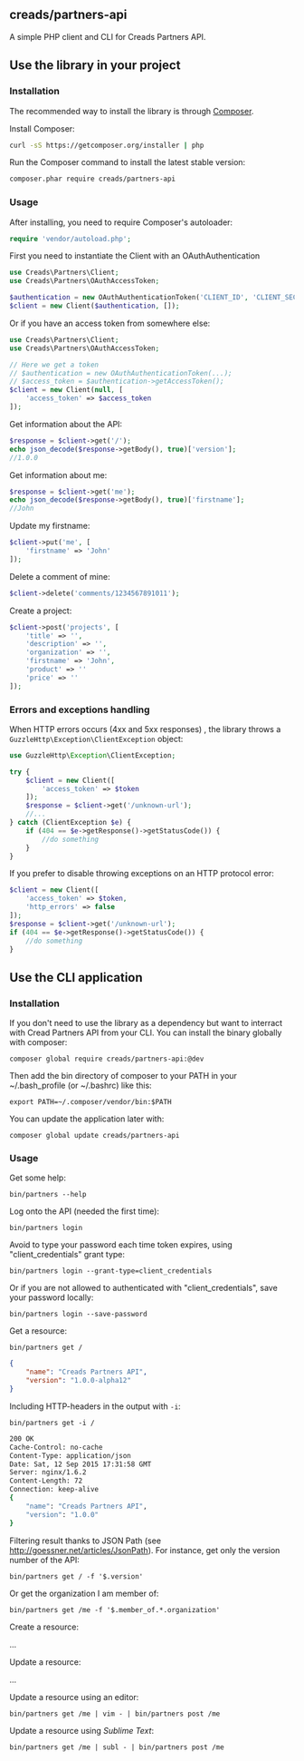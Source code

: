 creads/partners-api
-------------------

A simple PHP client and CLI for Creads Partners API.

## Use the library in your project

### Installation

The recommended way to install the library is through
[Composer](http://getcomposer.org).

Install Composer:

```bash
curl -sS https://getcomposer.org/installer | php
```

Run the Composer command to install the latest stable version:

```bash
composer.phar require creads/partners-api
```

### Usage

After installing, you need to require Composer's autoloader:

```php
require 'vendor/autoload.php';
```

First you need to instantiate the Client with an OAuthAuthentication

```php
use Creads\Partners\Client;
use Creads\Partners\OAuthAccessToken;

$authentication = new OAuthAuthenticationToken('CLIENT_ID', 'CLIENT_SECRET');
$client = new Client($authentication, []);
```

Or if you have an access token from somewhere else:

```php
use Creads\Partners\Client;
use Creads\Partners\OAuthAccessToken;

// Here we get a token
// $authentication = new OAuthAuthenticationToken(...);
// $access_token = $authentication->getAccessToken();
$client = new Client(null, [
    'access_token' => $access_token
]);
```

Get information about the API:

```php
$response = $client->get('/');
echo json_decode($response->getBody(), true)['version'];
//1.0.0
```

Get information about me:

```php
$response = $client->get('me');
echo json_decode($response->getBody(), true)['firstname'];
//John
```

Update my firstname:

```php
$client->put('me', [
    'firstname' => 'John'
]);
```

Delete a comment of mine:

```php
$client->delete('comments/1234567891011');
```

Create a project:

```php
$client->post('projects', [
	'title' => '',
	'description' => '',
	'organization' => '',
    'firstname' => 'John',
    'product' => ''
    'price' => ''
]);
```

### Errors and exceptions handling

When HTTP errors occurs (4xx and 5xx responses) , the library throws a `GuzzleHttp\Exception\ClientException` object:

```php
use GuzzleHttp\Exception\ClientException;

try {
    $client = new Client([
        'access_token' => $token
    ]);
    $response = $client->get('/unknown-url');
    //...
} catch (ClientException $e) {
    if (404 == $e->getResponse()->getStatusCode()) {
        //do something
    }
}
```

If you prefer to disable throwing exceptions on an HTTP protocol error:

```php
$client = new Client([
    'access_token' => $token,
    'http_errors' => false
]);
$response = $client->get('/unknown-url');
if (404 == $e->getResponse()->getStatusCode()) {
    //do something
}
```

## Use the CLI application

### Installation

If you don't need to use the library as a dependency but want to interract with Cread Partners API from your CLI.
You can install the binary globally with composer:

    composer global require creads/partners-api:@dev

Then add the bin directory of composer to your PATH in your ~/.bash_profile (or ~/.bashrc) like this:

    export PATH=~/.composer/vendor/bin:$PATH

You can update the application later with:

    composer global update creads/partners-api

### Usage

Get some help:

    bin/partners --help

Log onto the API (needed the first time):

    bin/partners login

Avoid to type your password each time token expires, using "client_credentials" grant type:

    bin/partners login --grant-type=client_credentials

Or if you are not allowed to authenticated with "client_credentials", save your password locally:

    bin/partners login --save-password

Get a resource:

    bin/partners get /

```json
{
    "name": "Creads Partners API",
    "version": "1.0.0-alpha12"
}
```

Including HTTP-headers in the output with `-i`:

    bin/partners get -i /

```sh
200 OK
Cache-Control: no-cache
Content-Type: application/json
Date: Sat, 12 Sep 2015 17:31:58 GMT
Server: nginx/1.6.2
Content-Length: 72
Connection: keep-alive
{
    "name": "Creads Partners API",
    "version": "1.0.0"
}
```

Filtering result thanks to JSON Path (see http://goessner.net/articles/JsonPath).
For instance, get only the version number of the API:

    bin/partners get / -f '$.version'

Or get the organization I am member of:

    bin/partners get /me -f '$.member_of.*.organization'

Create a resource:

...

Update a resource:

...

Update a resource using an editor:

    bin/partners get /me | vim - | bin/partners post /me

Update a resource using *Sublime Text*:

    bin/partners get /me | subl - | bin/partners post /me
